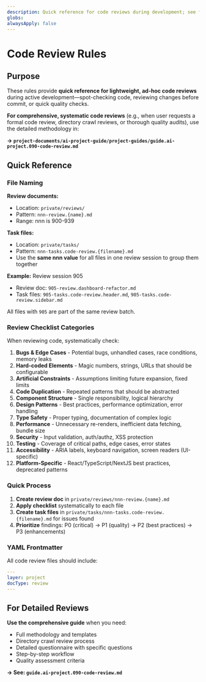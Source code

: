 ```yaml
---
description: Quick reference for code reviews during development; see full guide for comprehensive reviews
globs:
alwaysApply: false
---
```


# Code Review Rules

## Purpose

These rules provide **quick reference for lightweight, ad-hoc code reviews** during active development—spot-checking code, reviewing changes before commit, or quick quality checks.

**For comprehensive, systematic code reviews** (e.g., when user requests a formal code review, directory crawl reviews, or thorough quality audits), use the detailed methodology in:

**→ `project-documents/ai-project-guide/project-guides/guide.ai-project.090-code-review.md`**

## Quick Reference

### File Naming

**Review documents:**
- Location: `private/reviews/`
- Pattern: `nnn-review.{name}.md`
- Range: nnn is 900-939

**Task files:**
- Location: `private/tasks/`
- Pattern: `nnn-tasks.code-review.{filename}.md`
- Use the **same nnn value** for all files in one review session to group them together

**Example:** Review session 905
- Review doc: `905-review.dashboard-refactor.md`
- Task files: `905-tasks.code-review.header.md`, `905-tasks.code-review.sidebar.md`

All files with `905` are part of the same review batch.

### Review Checklist Categories

When reviewing code, systematically check:

1. **Bugs & Edge Cases** - Potential bugs, unhandled cases, race conditions, memory leaks
2. **Hard-coded Elements** - Magic numbers, strings, URLs that should be configurable
3. **Artificial Constraints** - Assumptions limiting future expansion, fixed limits
4. **Code Duplication** - Repeated patterns that should be abstracted
5. **Component Structure** - Single responsibility, logical hierarchy
6. **Design Patterns** - Best practices, performance optimization, error handling
7. **Type Safety** - Proper typing, documentation of complex logic
8. **Performance** - Unnecessary re-renders, inefficient data fetching, bundle size
9. **Security** - Input validation, auth/authz, XSS protection
10. **Testing** - Coverage of critical paths, edge cases, error states
11. **Accessibility** - ARIA labels, keyboard navigation, screen readers (UI-specific)
12. **Platform-Specific** - React/TypeScript/NextJS best practices, deprecated patterns

### Quick Process

1. **Create review doc** in `private/reviews/nnn-review.{name}.md`
2. **Apply checklist** systematically to each file
3. **Create task files** in `private/tasks/nnn-tasks.code-review.{filename}.md` for issues found
4. **Prioritize** findings: P0 (critical) → P1 (quality) → P2 (best practices) → P3 (enhancements)

### YAML Frontmatter

All code review files should include:
```yaml
---
layer: project
docType: review
---
```

## For Detailed Reviews

**Use the comprehensive guide** when you need:
- Full methodology and templates
- Directory crawl review process
- Detailed questionnaire with specific questions
- Step-by-step workflow
- Quality assessment criteria

**→ See: `guide.ai-project.090-code-review.md`**

